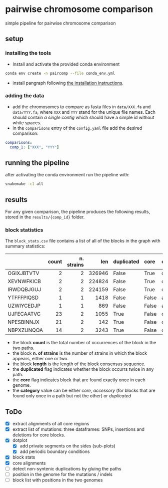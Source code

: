 # pairwise chromosome comparison

simple pipeline for pairwise chromosome comparison

## setup

### installing the tools

- Install and activate the provided conda environment
```sh
conda env create -n paircomp --file conda_env.yml
```
- install pangraph following [the installation instructions](https://neherlab.github.io/pangraph/#Installation).

### adding the data

- add the chromosomes to compare as fasta files in `data/XXX.fa` and `data/YYY.fa`, where `XXX` and `YYY` stand for the unique file names. Each should contain *a single contig* which should have a simple id without white spaces.
- in the `comparisons` entry of the `config.yaml` file add the desired comparison:
```yaml
comparisons:
  comp_1: ["XXX", "YYY"]
```

## running the pipeline

after activating the conda environment run the pipeline with:
```sh
snakemake -c1 all
```

## results

For any given comparison, the pipeline produces the following results, stored in the `results/{comp_id}` folder.

### block statistics

The `block_stats.csv` file contains a list of all of the blocks in the graph with summary statistics:

|            | count | n. strains |    len | duplicated | core  | category   |
| :--------- | ----: | ---------: | -----: | :--------- | :---- | :--------- |
| OGIXJBTVTV |     2 |          2 | 326946 | False      | True  | core       |
| XEVNWFKICB |     2 |          2 | 224824 | False      | True  | core       |
| IRWDQBJGUJ |     2 |          2 | 224159 | False      | True  | core       |
| YTFFFPIQSD |     1 |          1 |   1418 | False      | False | accessory  |
| UZWIYCEDJP |     1 |          1 |    869 | False      | False | accessory  |
| UJFECAATVC |    23 |          2 |   1055 | True       | False | duplicated |
| NPESBINNJX |    21 |          2 |    142 | True       | False | duplicated |
| NBPXZUNQOA |    14 |          2 |   3243 | True       | False | duplicated |

- the block **count** is the total number of occurrences of the block in the two paths.
- the block **n. of strains** is the number of strains in which the block appears, either one or two.
- the block **length** is the length of the block consensus sequence.
- the **duplicated** flag indicates whether the block occurrs twice in any path.
- the **core** flag indicates block that are found exactly once in each genome.
- the **category** value can be either *core*, *accessory* (for blocks that are found only once in a path but not the other) or *duplicated*


## ToDo

- [x] extract alignments of all core regions
- [x] extract list of mutations: three dataframes: SNPs, insertions and deletions for core blocks.
- [x] dotplot
  - [x] add private segments on the sides (sub-plots)
  - [x] add periodic boundary conditions
- [x] block stats
- [x] core alignments
- [ ] detect non-syntenic duplications by gluing the paths
- [ ] position in the genome for the mutations / indels
- [ ] block list with positions in the two genomes